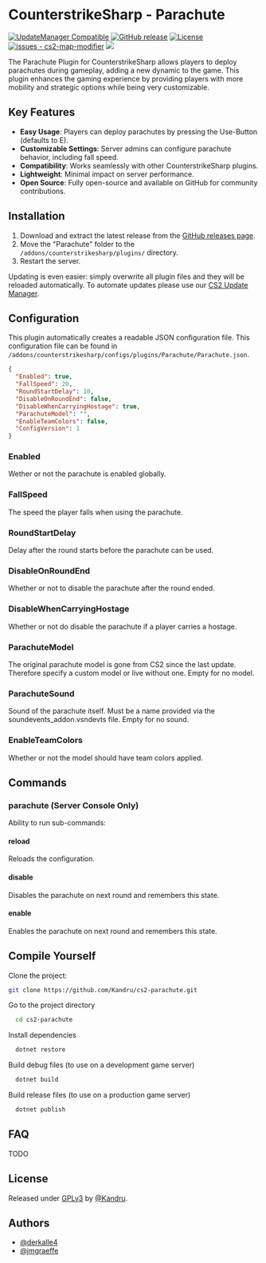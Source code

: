 # CounterstrikeSharp - Parachute

[![UpdateManager Compatible](https://img.shields.io/badge/CS2-UpdateManager-darkgreen)](https://github.com/Kandru/cs2-update-manager/)
[![GitHub release](https://img.shields.io/github/release/Kandru/cs2-parachute?include_prereleases=&sort=semver&color=blue)](https://github.com/Kandru/cs2-parachute/releases/)
[![License](https://img.shields.io/badge/License-GPLv3-blue)](#license)
[![issues - cs2-map-modifier](https://img.shields.io/github/issues/Kandru/cs2-parachute)](https://github.com/Kandru/cs2-parachute/issues)
[![](https://www.paypalobjects.com/en_US/i/btn/btn_donateCC_LG.gif)](https://www.paypal.com/donate/?hosted_button_id=C2AVYKGVP9TRG)

The Parachute Plugin for CounterstrikeSharp allows players to deploy parachutes during gameplay, adding a new dynamic to the game. This plugin enhances the gaming experience by providing players with more mobility and strategic options while being very customizable.

## Key Features

- **Easy Usage**: Players can deploy parachutes by pressing the Use-Button (defaults to E).
- **Customizable Settings**: Server admins can configure parachute behavior, including fall speed.
- **Compatibility**: Works seamlessly with other CounterstrikeSharp plugins.
- **Lightweight**: Minimal impact on server performance.
- **Open Source**: Fully open-source and available on GitHub for community contributions.

## Installation

1. Download and extract the latest release from the [GitHub releases page](https://github.com/Kandru/cs2-parachute/releases/).
2. Move the "Parachute" folder to the `/addons/counterstrikesharp/plugins/` directory.
3. Restart the server.

Updating is even easier: simply overwrite all plugin files and they will be reloaded automatically. To automate updates please use our [CS2 Update Manager](https://github.com/Kandru/cs2-update-manager/).


## Configuration

This plugin automatically creates a readable JSON configuration file. This configuration file can be found in `/addons/counterstrikesharp/configs/plugins/Parachute/Parachute.json`.

```json
{
  "Enabled": true,
  "FallSpeed": 20,
  "RoundStartDelay": 10,
  "DisableOnRoundEnd": false,
  "DisableWhenCarryingHostage": true,
  "ParachuteModel": "",
  "EnableTeamColors": false,
  "ConfigVersion": 1
}
```

### Enabled

Wether or not the parachute is enabled globally.

### FallSpeed

The speed the player falls when using the parachute.

### RoundStartDelay

Delay after the round starts before the parachute can be used.

### DisableOnRoundEnd

Whether or not to disable the parachute after the round ended.

### DisableWhenCarryingHostage

Whether or not do disable the parachute if a player carries a hostage.

### ParachuteModel

The original parachute model is gone from CS2 since the last update. Therefore specify a custom model or live without one. Empty for no model.

### ParachuteSound

Sound of the parachute itself. Must be a name provided via the soundevents_addon.vsndevts file. Empty for no sound.

### EnableTeamColors

Whether or not the model should have team colors applied.

## Commands

### parachute (Server Console Only)

Ability to run sub-commands:

#### reload

Reloads the configuration.

#### disable

Disables the parachute on next round and remembers this state.

#### enable

Enables the parachute on next round and remembers this state.

## Compile Yourself

Clone the project:

```bash
git clone https://github.com/Kandru/cs2-parachute.git
```

Go to the project directory

```bash
  cd cs2-parachute
```

Install dependencies

```bash
  dotnet restore
```

Build debug files (to use on a development game server)

```bash
  dotnet build
```

Build release files (to use on a production game server)

```bash
  dotnet publish
```

## FAQ

TODO

## License

Released under [GPLv3](/LICENSE) by [@Kandru](https://github.com/Kandru).

## Authors

- [@derkalle4](https://www.github.com/derkalle4)
- [@jmgraeffe](https://www.github.com/jmgraeffe)
